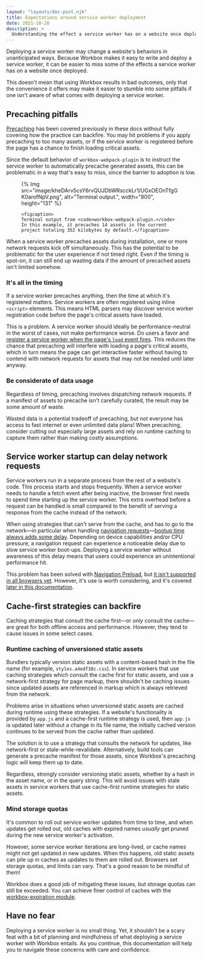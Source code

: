 ```yaml
---
layout: "layouts/doc-post.njk"
title: Expectations around service worker deployment
date: 2021-10-20
description: >
  Understanding the effect a service worker has on a website once deployed.
---
```


Deploying a service worker may change a website's behaviors in unanticipated ways.
Because Workbox makes it easy to write and deploy a service worker,
it can be easier to miss some of the effects a service worker has on a website once deployed.

This doesn't mean that using Workbox results in bad outcomes,
only that the convenience it offers may make it easier to stumble into some pitfalls if one isn't aware of what comes with deploying a service worker.

## Precaching pitfalls

[Precaching](/docs/workbox/caching-strategies-overview/#cache-only)
has been covered previously in these docs without fully covering how the practice can backfire.
You may hit problems if you apply precaching to too many assets,
or if the service worker is registered before the page has a chance to finish loading critical assets.

Since the default behavior of `workbox-webpack-plugin`
is to instruct the service worker to automatically precache generated assets,
this can be problematic in a way that's easy to miss, since the barrier to adoption is low.

<figure>
    {% Img src="image/kheDArv5csY6rvQUJDbWRscckLr1/UGxOEOnTfgGK0arofNpV.png", alt="Terminal output.", width="800", height="131" %}

    <figcaption>
    Terminal output from <code>workbox-webpack-plugin.</code>
    In this example, it precaches 14 assets in the current project totaling 352 kilobytes by default.</figcaption>
</figure>

When a service worker precaches assets during installation,
one or more network requests kick off simultaneously.
This has the potential to be problematic for the user experience if not timed right.
Even if the timing is spot-on, it can still end up wasting data if the amount of precached assets isn't limited somehow.

### It's all in the timing

If a service worker precaches anything, then the time at which it's registered matters.
Service workers are often registered using inline `<script>` elements.
This means HTML parsers may discover service worker registration code before the page's critical assets have loaded.

This is a problem. A service worker should ideally be performance-neutral in the worst of cases,
not make performance worse. Do users a favor and
[register a service worker when the page's `load` event fires](https://web.dev/articles/service-workers-registration).
This reduces the chance that precaching will interfere with loading a page's critical assets,
which in turn means the page can get interactive faster without having to contend with network requests for assets that may not be needed until later anyway.

### Be considerate of data usage

Regardless of timing, precaching involves dispatching network requests.
If a manifest of assets to precache isn't carefully curated, the result may be some amount of waste.

Wasted data is a potential tradeoff of precaching,
but not everyone has access to fast internet or even unlimited data plans!
When precaching, consider cutting out especially large assets and rely on runtime caching to capture them rather than making costly assumptions.

## Service worker startup can delay network requests

Service workers run in a separate process from the rest of a website's code.
This process starts and stops frequently.
When a service worker needs to handle a fetch event after being inactive,
the browser first needs to spend time starting up the service worker.
This extra overhead before a request can be handled is small compared to the benefit of serving a response from the cache instead of the network.

When using strategies that can't serve from the cache,
and has to go to the network&mdash;in particular when handling
[navigation requests](https://web.dev/articles/handling-navigation-requests)&mdash;[bootup time always adds some delay](https://web.dev/articles/navigation-preload#the_problem).
Depending on device capabilities and/or CPU pressure,
a navigation request can experience a noticeable delay due to slow service worker boot-ups.
Deploying a service worker without awareness of this delay means that users could experience an unintentional performance hit.

This problem has been solved with [Navigation Preload](https://web.dev/articles/navigation-preload#the_solution),
but [it isn't supported in all browsers yet](https://caniuse.com/mdn-api_navigationpreloadmanager_enable).
However, it's use is worth considering,
and it's covered [later in this documentation](/docs/workbox/navigation-preload).

## Cache-first strategies can backfire

Caching strategies that consult the cache first&mdash;or _only_ consult the cache&mdash;are great for both offline access and performance.
However, they tend to cause issues in some select cases.

### Runtime caching of unversioned static assets

Bundlers typically version static assets with a content-based hash in the file name (for example, `styles.a4edf38c.css`).
In service workers that use caching strategies which consult the cache first for static assets,
and use a network-first strategy for page markup,
there shouldn't be caching issues since updated assets are referenced in markup which is always retrieved from the network.

Problems arise in situations when unversioned static assets are cached during runtime using these strategies.
If a website's functionality is provided by `app.js` and a cache-first runtime strategy is used,
then `app.js` is updated later without a change in its file name,
the initially cached version continues to be served from the cache rather than updated.

The solution is to use a strategy that consults the network for updates,
like network-first or stale-while-revalidate.
Alternatively, build tools can generate a precache manifest for those assets,
since Workbox's precaching logic will keep them up to date.

Regardless, strongly consider versioning static assets, whether by a hash in the asset name, or in the query string.
This will avoid issues with stale assets in service workers that use cache-first runtime strategies for static assets.

### Mind storage quotas

It's common to roll out service worker updates from time to time,
and when updates get rolled out, old caches with expired names _usually_ get pruned during the new service worker's activation.

However, some service worker iterations are long-lived,
or cache names might not get updated in new updates.
When this happens, old static assets can pile up in caches as updates to them are rolled out.
Browsers set storage quotas, and limits can vary. That's a good reason to be mindful of them!

Workbox does a good job of mitigating these issues,
but storage quotas can still be exceeded.
You can achieve finer control of caches with the
[workbox-expiration module](/docs/workbox/modules/workbox-expiration).

## Have no fear

Deploying a service worker is no small thing.
Yet, it shouldn't be a scary feat with a bit of planning and mindfulness of what deploying a service worker with Workbox entails.
As you continue, this documentation will help you to navigate these concerns with care and confidence.

